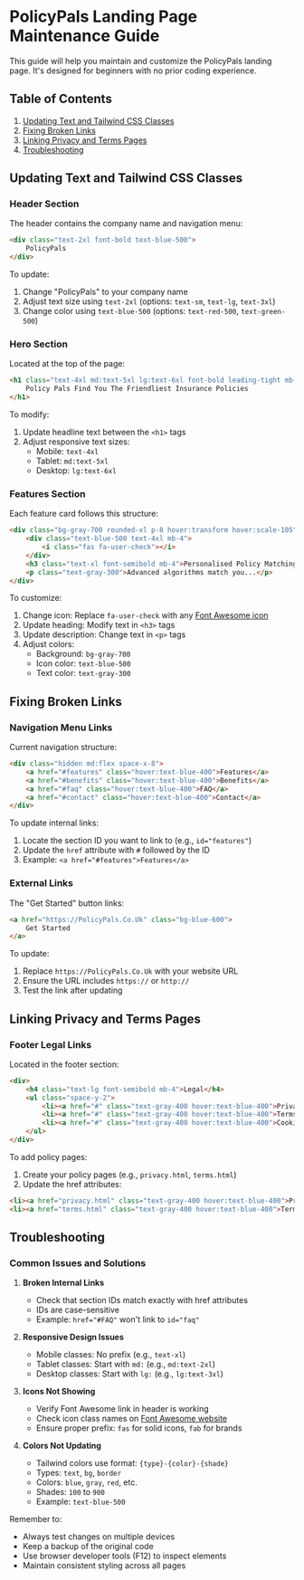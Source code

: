 # PolicyPals Landing Page Maintenance Guide

This guide will help you maintain and customize the PolicyPals landing page. It's designed for beginners with no prior coding experience.

## Table of Contents
1. [Updating Text and Tailwind CSS Classes](#updating-text-and-tailwind-css-classes)
2. [Fixing Broken Links](#fixing-broken-links)
3. [Linking Privacy and Terms Pages](#linking-privacy-and-terms-pages)
4. [Troubleshooting](#troubleshooting)

## Updating Text and Tailwind CSS Classes

### Header Section
The header contains the company name and navigation menu:

```html
<div class="text-2xl font-bold text-blue-500">
    PolicyPals
</div>
```

To update:
1. Change "PolicyPals" to your company name
2. Adjust text size using `text-2xl` (options: `text-sm`, `text-lg`, `text-3xl`)
3. Change color using `text-blue-500` (options: `text-red-500`, `text-green-500`)

### Hero Section
Located at the top of the page:

```html
<h1 class="text-4xl md:text-5xl lg:text-6xl font-bold leading-tight mb-8">
    Policy Pals Find You The Friendliest Insurance Policies
</h1>
```

To modify:
1. Update headline text between the `<h1>` tags
2. Adjust responsive text sizes:
   - Mobile: `text-4xl`
   - Tablet: `md:text-5xl`
   - Desktop: `lg:text-6xl`

### Features Section
Each feature card follows this structure:

```html
<div class="bg-gray-700 rounded-xl p-8 hover:transform hover:scale-105">
    <div class="text-blue-500 text-4xl mb-4">
        <i class="fas fa-user-check"></i>
    </div>
    <h3 class="text-xl font-semibold mb-4">Personalised Policy Matching</h3>
    <p class="text-gray-300">Advanced algorithms match you...</p>
</div>
```

To customize:
1. Change icon: Replace `fa-user-check` with any [Font Awesome icon](https://fontawesome.com/icons)
2. Update heading: Modify text in `<h3>` tags
3. Update description: Change text in `<p>` tags
4. Adjust colors: 
   - Background: `bg-gray-700`
   - Icon color: `text-blue-500`
   - Text color: `text-gray-300`

## Fixing Broken Links

### Navigation Menu Links
Current navigation structure:

```html
<div class="hidden md:flex space-x-8">
    <a href="#features" class="hover:text-blue-400">Features</a>
    <a href="#benefits" class="hover:text-blue-400">Benefits</a>
    <a href="#faq" class="hover:text-blue-400">FAQ</a>
    <a href="#contact" class="hover:text-blue-400">Contact</a>
</div>
```

To update internal links:
1. Locate the section ID you want to link to (e.g., `id="features"`)
2. Update the `href` attribute with `#` followed by the ID
3. Example: `<a href="#features">Features</a>`

### External Links
The "Get Started" button links:

```html
<a href="https://PolicyPals.Co.Uk" class="bg-blue-600">
    Get Started
</a>
```

To update:
1. Replace `https://PolicyPals.Co.Uk` with your website URL
2. Ensure the URL includes `https://` or `http://`
3. Test the link after updating

## Linking Privacy and Terms Pages

### Footer Legal Links
Located in the footer section:

```html
<div>
    <h4 class="text-lg font-semibold mb-4">Legal</h4>
    <ul class="space-y-2">
        <li><a href="#" class="text-gray-400 hover:text-blue-400">Privacy Policy</a></li>
        <li><a href="#" class="text-gray-400 hover:text-blue-400">Terms of Service</a></li>
        <li><a href="#" class="text-gray-400 hover:text-blue-400">Cookie Policy</a></li>
    </ul>
</div>
```

To add policy pages:
1. Create your policy pages (e.g., `privacy.html`, `terms.html`)
2. Update the href attributes:
```html
<li><a href="privacy.html" class="text-gray-400 hover:text-blue-400">Privacy Policy</a></li>
<li><a href="terms.html" class="text-gray-400 hover:text-blue-400">Terms of Service</a></li>
```

## Troubleshooting

### Common Issues and Solutions

1. **Broken Internal Links**
   - Check that section IDs match exactly with href attributes
   - IDs are case-sensitive
   - Example: `href="#FAQ"` won't link to `id="faq"`

2. **Responsive Design Issues**
   - Mobile classes: No prefix (e.g., `text-xl`)
   - Tablet classes: Start with `md:` (e.g., `md:text-2xl`)
   - Desktop classes: Start with `lg:` (e.g., `lg:text-3xl`)

3. **Icons Not Showing**
   - Verify Font Awesome link in header is working
   - Check icon class names on [Font Awesome website](https://fontawesome.com)
   - Ensure proper prefix: `fas` for solid icons, `fab` for brands

4. **Colors Not Updating**
   - Tailwind colors use format: `{type}-{color}-{shade}`
   - Types: `text`, `bg`, `border`
   - Colors: `blue`, `gray`, `red`, etc.
   - Shades: `100` to `900`
   - Example: `text-blue-500`

Remember to:
- Always test changes on multiple devices
- Keep a backup of the original code
- Use browser developer tools (F12) to inspect elements
- Maintain consistent styling across all pages